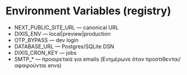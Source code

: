# Environment Variables (registry)
- NEXT_PUBLIC_SITE_URL — canonical URL
- DIXIS_ENV — local|preview|production
- OTP_BYPASS — dev login
- DATABASE_URL — Postgres/SQLite DSN
- DIXIS_CRON_KEY — jobs
- SMTP_* — προαιρετικά για emails
(Ενημέρωνε όταν προστίθενται/αφαιρούνται envs)
